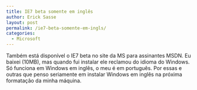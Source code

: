 ```yaml
---
title: IE7 beta somente em inglês
author: Erick Sasse
layout: post
permalink: /ie7-beta-somente-em-ingls/
categories:
  - Microsoft
---
```

Tamb&eacute;m est&aacute; dispon&iacute;vel o IE7 beta no site da MS para assinantes MSDN. Eu baixei (10MB), mas quando fui instalar ele reclamou do idioma do Windows. S&oacute; funciona em Windows em ingl&ecirc;s, o meu &eacute; em portugu&ecirc;s. Por essas e outras que penso seriamente em instalar Windows em ingl&ecirc;s na pr&oacute;xima formata&ccedil;&atilde;o da minha m&aacute;quina.